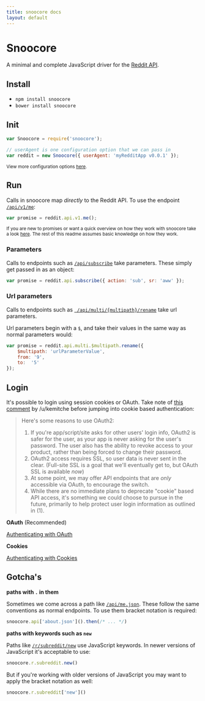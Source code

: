 ```yaml
---
title: snoocore docs
layout: default
---
```


# Snoocore

A minimal and complete JavaScript driver for the [Reddit API](http://www.reddit.com/dev/api).

## Install

- `npm install snoocore`
- `bower install snoocore` 

## Init

```javascript
var Snoocore = require('snoocore');

// userAgent is one configuration option that we can pass in
var reddit = new Snoocore({ userAgent: 'myRedditApp v0.0.1' });
```

<sup>View more configuration options [here](/config.html).</sup>

## Run

Calls in snoocore map *directly* to the Reddit API. To use the endpoint [`/api/v1/me`](http://www.reddit.com/dev/api#GET_api_v1_me):

```javascript
var promise = reddit.api.v1.me();
```

<sup>If you are new to promises or want a quick overview on how they work with snoocore take a look [here](https://github.com/trevorsenior/snoocore/wiki/Promises-with-snoocore). The rest of this readme assumes basic knowledge on how they work.</sup>

### Parameters

Calls to endpoints such as  [`/api/subscribe`](http://www.reddit.com/dev/api#POST_api_subscribe) take parameters. These simply get passed in as an object:

```javascript
var promise = reddit.api.subscribe({ action: 'sub', sr: 'aww' });
```

### Url parameters

Calls to endpoints such as [` /api/multi/{multipath}/rename`](http://www.reddit.com/dev/api#POST_api_multi_{multipath}_rename) take url parameters.

Url parameters begin with a `$`, and take their values in the same way as normal parameters would:

```javascript
var promise = reddit.api.multi.$multipath.rename({
    $multipath: 'urlParameterValue',
    from: '9',
    to:  '5'
});
```

## Login

It's possible to login using session cookies or OAuth. Take note of [this comment](http://www.reddit.com/r/redditdev/comments/1xuk43/oauth2_more_endpoints_available_new_scopes_new/cfexrzn) by /u/kemitche before jumping into cookie based authentication:

> Here's some reasons to use OAuth2:
> 
> 1. If you're app/script/site asks for other users' login info, OAuth2 is safer for the user, as your app is never asking for the user's password. The user also has the ability to revoke access to your product, rather than being forced to change their password.
> 2. OAuth2 access requires SSL, so user data is never sent in the clear. (Full-site SSL is a goal that we'll eventually get to, but OAuth SSL is available *now*)
> 3. At some point, we may offer API endpoints that are *only* accessible via OAuth, to encourage the switch.
> 4. While there are no immediate plans to deprecate "cookie" based API access, it's something we could choose to pursue in the future, primarily to help protect user login information as outlined in (1).


**OAuth** (Recommended)

[Authenticating with OAuth](https://github.com/trevorsenior/snoocore/wiki/Authenticating-with-OAuth)


**Cookies**

[Authenticating with Cookies](https://github.com/trevorsenior/snoocore/wiki/Authenticating-with-Cookies)

## Gotcha's

**paths with `.` in them**

Sometimes we come across a path like [`/api/me.json`](http://www.reddit.com/dev/api#GET_api_me.json). These follow the same conventions as normal endpoints. To use them bracket notation is required:

```javascript
snoocore.api['about.json']().then(/* ... */)
```

**paths with keywords such as `new`**

Paths like [`/r/subreddit/new`](http://www.reddit.com/dev/api#GET_new) use JavaScript keywords. In newer versions of JavaScript it's acceptable to use:

```javascript
snoocore.r.subreddit.new()
```

But if you're working with older versions of JavaScript you may want to apply the bracket notation as well:

```javascript
snoocore.r.subreddit['new']()
```